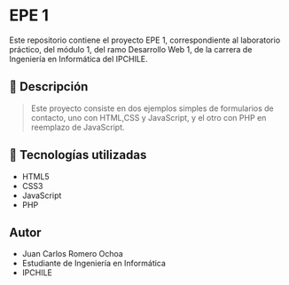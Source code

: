 # EPE 1

Este repositorio contiene el proyecto EPE 1, correspondiente al laboratorio práctico, del módulo 1, del ramo Desarrollo Web 1, de la carrera de Ingeniería en Informática del IPCHILE.

## 📌 Descripción

> Este proyecto consiste en dos ejemplos simples de formularios de contacto, uno con HTML,CSS y JavaScript, y el otro con PHP en reemplazo de JavaScript.

## 🧩 Tecnologías utilizadas

- HTML5
- CSS3
- JavaScript
- PHP

## Autor

- Juan Carlos Romero Ochoa
- Estudiante de Ingeniería en Informática
- IPCHILE